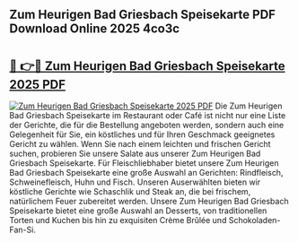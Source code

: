 ## Zum Heurigen Bad Griesbach Speisekarte PDF Download Online 2025 4co3c

# <h2><a href="http://gcb0e6j.nevu.top/?p=Zum+Heurigen+Bad+Griesbach+Speisekarte">🔗 👉🔴 Zum Heurigen Bad Griesbach Speisekarte 2025 PDF</a></h2>

[![Zum Heurigen Bad Griesbach Speisekarte 2025 PDF](https://i.imgur.com/dBaPXMq.png)](http://gcb0e6j.nevu.top/?p=Zum+Heurigen+Bad+Griesbach+Speisekarte)
Die Zum Heurigen Bad Griesbach Speisekarte im Restaurant oder Café ist nicht nur eine Liste der Gerichte, die für die Bestellung angeboten werden, sondern auch eine Gelegenheit für Sie, ein köstliches und für Ihren Geschmack geeignetes Gericht zu wählen. Wenn Sie nach einem leichten und frischen Gericht suchen, probieren Sie unsere Salate aus unserer Zum Heurigen Bad Griesbach Speisekarte. Für Fleischliebhaber bietet unsere Zum Heurigen Bad Griesbach Speisekarte eine große Auswahl an Gerichten: Rindfleisch, Schweinefleisch, Huhn und Fisch. Unseren Auserwählten bieten wir köstliche Gerichte wie Schaschlik und Steak an, die bei frischem, natürlichem Feuer zubereitet werden. Unsere Zum Heurigen Bad Griesbach Speisekarte bietet eine große Auswahl an Desserts, von traditionellen Torten und Kuchen bis hin zu exquisiten Crème Brûlée und Schokoladen-Fan-Si.
